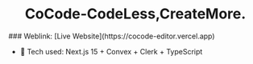 <h1 align="center">CoCode-CodeLess,CreateMore.</h1>
### Weblink: [Live Website](https://cocode-editor.vercel.app)


- 🚀 Tech used: Next.js 15 + Convex + Clerk + TypeScript

